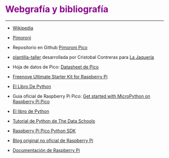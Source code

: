 # <FONT COLOR=#8B008B>Webgrafía y bibliografía</font>

***
* [Wikipedia](https://es.wikipedia.org/wiki/Wikipedia:Portada)

* [Pimoroni](https://shop.pimoroni.com/)

* Repositorio en Github [Pimoroni Pico](https://github.com/pimoroni/pimoroni-pico)

* [plantilla-taller](https://github.com/lajaqueria/plantilla-taller) desarrollada por Cristobal Contreras para [La Jaquería](https://lajaqueria.org/)

* Hoja de datos de Pico: [Datasheet de Pico](https://datasheets.raspberrypi.org/pico/pico-datasheet.pdf)

* [Freenove Ultimate Starter Kit for Raspberry Pi](https://github.com/Freenove/Freenove_Ultimate_Starter_Kit_for_Raspberry_Pi)

* [El Libro De Python](https://ellibrodepython.com/)

* Guia oficial de Raspberry Pi Pico: [Get started with MicroPython on Raspberry Pi Pico](https://hackspace.raspberrypi.com/books/micropython-pico)

* [El libro de Python](https://ellibrodepython.com/)

* [Tutorial de Python de The Data Schools](https://thedataschools.com/python/)

* [Raspberry Pi Pico Python SDK](https://datasheets.raspberrypi.com/pico/raspberry-pi-pico-python-sdk.pdf)

* [Blog original no oficial de Raspberry Pi](https://www.raspberrypi-spy.co.uk/)

* [Documentación de Raspberry Pi](https://www.raspberrypi.com/documentation/microcontrollers/)
